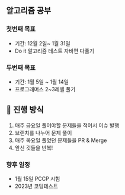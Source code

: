 ## 알고리즘 공부

### 첫번째 목표
- 기간: 12월 2일~ 1월 31일
- Do it 알고리즘 테스트 자바편 다풀기

### 두번째 목표
- 기간: 1월 5일 ~ 1월 14일
- 프로그래머스 2~3레벨 풀기

## 🌊 진행 방식
1. 매주 금요일 풀어야할 문제들을 적어서 이슈 발행
2. 브랜치를 나누어 문제 풀이
3. 매주 목요일 풀었던 문제들을 PR & Merge
4. 앞선 것들을 반복!

### 향후 일정
- 1월 15일 PCCP 시험
- 2023년 코딩테스트
